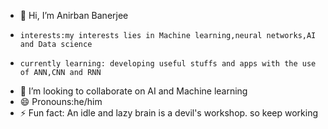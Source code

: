- 👋 Hi, I’m Anirban Banerjee 
-     interests:my interests lies in Machine learning,neural networks,AI and Data science
-     currently learning: developing useful stuffs and apps with the use of ANN,CNN and RNN
- 💞️ I’m looking to collaborate on AI and Machine learning
- 😄 Pronouns:he/him
- ⚡ Fun fact: An idle and lazy brain is a devil's workshop. so keep working 


<!---
anirban1221/anirban1221 is a ✨ special ✨ repository because its `README.md` (this file) appears on your GitHub profile.
You can click the Preview link to take a look at your changes.
--->
<!---
anirban1221/anirban1221 is a ✨ special ✨ repository because its `README.md` (this file) appears on your GitHub profile.
You can click the Preview link to take a look at your changes.
--->
